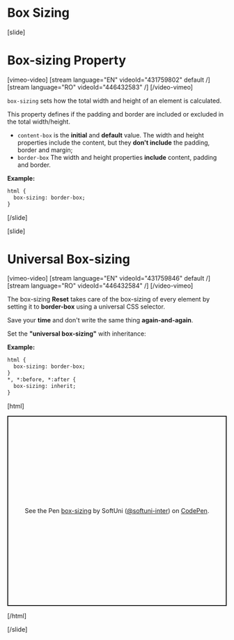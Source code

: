 # Box Sizing

[slide]

# Box-sizing Property

[vimeo-video]
[stream language="EN" videoId="431759802" default /]
[stream language="RO" videoId="446432583" /]
[/video-vimeo]

`box-sizing` sets how the total width and height of an element is calculated. 

This property defines if the padding and border are included or excluded in the total width/height.

* `content-box` is the **initial** and **default** value. The width and height properties include the content, but they **don't include** the padding, border and margin;
* `border-box` The width and height properties **include** content, padding and border.

**Example:**
```html
html {
  box-sizing: border-box;
}
```
[/slide]

[slide]
# Universal Box-sizing

[vimeo-video]
[stream language="EN" videoId="431759846" default /]
[stream language="RO" videoId="446432584" /]
[/video-vimeo]

The box-sizing **Reset** takes care of the box-sizing of every element by setting it to **border-box** using a universal CSS selector.

Save your **time** and don't write the same thing **again-and-again**.

Set the **"universal box-sizing"** with inheritance:

**Example:**
```html
html {
  box-sizing: border-box;
}
*, *:before, *:after {
  box-sizing: inherit;
}
```

[html]
<p class="codepen" data-height="436" data-theme-id="39135" data-default-tab="css,result" data-user="softuni-inter" data-slug-hash="pojQGMJ" style="height: 436px; box-sizing: border-box; display: flex; align-items: center; justify-content: center; border: 2px solid; margin: 1em 0; padding: 1em;" data-pen-title="box-sizing">
  <span>See the Pen <a href="https://codepen.io/softuni-inter/pen/pojQGMJ">
  box-sizing</a> by SoftUni (<a href="https://codepen.io/softuni-inter">@softuni-inter</a>)
  on <a href="https://codepen.io">CodePen</a>.</span>
</p>
<script async src="https://static.codepen.io/assets/embed/ei.js"></script>

[/html]

[/slide]